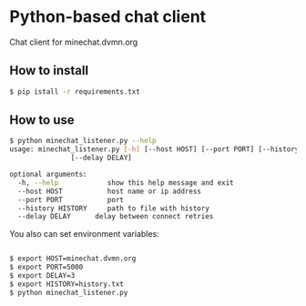 # Python-based chat client

Chat client for minechat.dvmn.org

## How to install

```bash
$ pip istall -r requirements.txt
```

## How to use

```bash
$ python minechat_listener.py --help
usage: minechat_listener.py [-h] [--host HOST] [--port PORT] [--history HISTORY]
               [--delay DELAY]

optional arguments:
  -h, --help            show this help message and exit
  --host HOST           host name or ip address
  --port PORT           port
  --history HISTORY     path to file with history
  --delay DELAY      delay between connect retries

```

You also can set environment variables:

```bash

$ export HOST=minechat.dvmn.org
$ export PORT=5000
$ export DELAY=3
$ export HISTORY=history.txt
$ python minechat_listener.py

```
